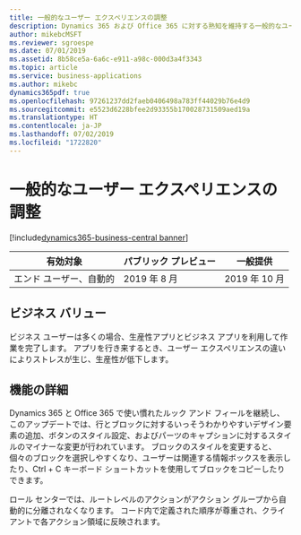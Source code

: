 ```yaml
---
title: 一般的なユーザー エクスペリエンスの調整
description: Dynamics 365 および Office 365 に対する熟知を維持する一般的なユーザー エクスペリエンスの調整。
author: mikebcMSFT
ms.reviewer: sgroespe
ms.date: 07/01/2019
ms.assetid: 8b58ce5a-6a6c-e911-a98c-000d3a4f3343
ms.topic: article
ms.service: business-applications
ms.author: mikebc
dynamics365pdf: true
ms.openlocfilehash: 97261237dd2faeb0406498a783ff44029b76e4d9
ms.sourcegitcommit: e5523d6228bfee2d93355b170028731509aed19a
ms.translationtype: HT
ms.contentlocale: ja-JP
ms.lasthandoff: 07/02/2019
ms.locfileid: "1722820"
---
```

# <a name="general-user-experience-adjustments"></a>一般的なユーザー エクスペリエンスの調整
[!include[dynamics365-business-central banner](../includes/dynamics365-business-central.md)]

| 有効対象    |  パブリック プレビュー | 一般提供 | 
| ---------- | ---------- |---------- |
|エンド ユーザー、自動的|2019 年 8 月| 2019 年 10 月|


## <a name="business-value"></a>ビジネス バリュー
<!-- bv start -->
ビジネス ユーザーは多くの場合、生産性アプリとビジネス アプリを利用して作業を完了します。 アプリを行き来するとき、ユーザー エクスペリエンスの違いによりストレスが生じ、生産性が低下します。
<!-- bv end -->



## <a name="feature-details"></a>機能の詳細
<!--feature detail start -->
Dynamics 365 と Office 365 で使い慣れたルック アンド フィールを継続し、このアップデートでは、行とブロックに対するいっそうわかりやすいデザイン要素の追加、ボタンのスタイル設定、およびパーツのキャプションに対するスタイルのマイナーな変更が行われています。 ブロックのスタイルを変更すると、個々のブロックを選択しやすくなり、ユーザーは関連する情報ボックスを表示したり、Ctrl + C キーボード ショートカットを使用してブロックをコピーしたりできます。

ロール センターでは、ルートレベルのアクションがアクション グループから自動的に分離されなくなります。 コード内で定義された順序が尊重され、クライアントで各アクション領域に反映されます。
<!--feature detail end -->










